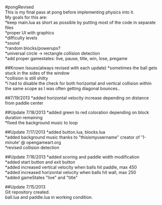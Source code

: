 #pongRevised  
This is my final pass at pong before implementing physics into it.  
My goals for this are:  
*keep main.lua as short as possible by putting most of the code in separate files  
*proper UI with graphics  
*difficulty levels  
*sound  
*random blocks/powerups?   
*universal circle -> rectangle collision detection  
*add proper gamestates: live, pause, title, win, lose, pregame

##Known Issues(always revised with each update)
*sometimes the ball gets stuck in the sides of the window  
*collision is still shitty  
*i had to disable the check for both horizontal and vertical collision within  
the same scope as I was often getting diagonal bounces..  

##7/19/2013
*added horizontal velocity increase depending on distance from paddle center  

##Update 7/18/2013
*added green to red coloration depending on block duration remaining  
*fixed the background music to loop  

##Update 7/17/2013
*added button.lua, blocks.lua  
*added background music thanks to "thisismyusername" creator of '1-minute' @ opengameart.org  
*revised collision detection

##Update 7/16/2013
*added scoring and paddle width modification  
*added start button and exit button  
*added increased vertical velocity when balls hit paddle, max 450  
*added increased horizontal velocity when balls hit wall, max 250  
*added gameStates "live" and "title"  

##Update 7/15/2013  
Git repository created.  
ball.lua and paddle.lua in working condition.